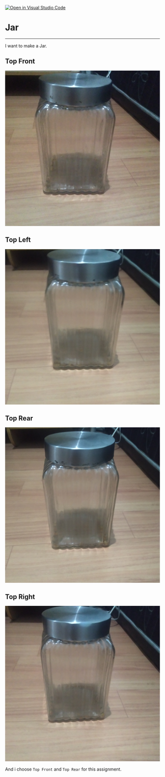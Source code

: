 [![Open in Visual Studio Code](https://classroom.github.com/assets/open-in-vscode-f059dc9a6f8d3a56e377f745f24479a46679e63a5d9fe6f495e02850cd0d8118.svg)](https://classroom.github.com/online_ide?assignment_repo_id=5691073&assignment_repo_type=AssignmentRepo)
# Jar
---
I want to make a Jar.<br>
## Top Front
![jar1](Image/1.jpg)
## Top Left
![jar2](Image/2.jpg)
## Top Rear
![jar3](Image/3.jpg)
## Top Right
![jar4](Image/4.jpg)

And i choose `Top Front` and `Top Rear` for this assignment.